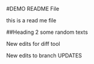 #DEMO README File

this is a read me file

##Heading 2 some random texts

New edits for diff tool

New edits to branch UPDATES

